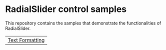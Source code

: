 # RadialSlider control samples

This repository contains the samples that demonstrate the functionalities of RadialSlider.

<table>
 <tr>
  <td><a href="Samples/Text_Formatting">Text Formatting</a></td>
 </tr>
</table>
